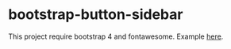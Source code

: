 # bootstrap-button-sidebar
This project require bootstrap 4 and fontawesome.
Example [here](https://xaberr.github.io/bootstrap-button-sidebar/).
